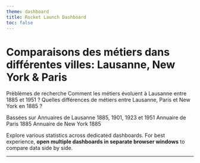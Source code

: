 ```yaml
---
theme: dashboard
title: Rocket Launch Dashboard
toc: false
---
```


# Comparaisons des métiers dans différentes villes: Lausanne, New York & Paris

Prèblèmes de recherche
Comment les métiers évoluent à Lausanne entre 1885 et 1951 ?
Quelles différences de métiers entre Lausanne, Paris et New York en 1885 ?

Bassées sur
Annuaires de Lausanne 1885, 1901, 1923 et 1951
Annuaire de Paris 1885
Annuaire de New York 1885

Explore various statistics across dedicated dashboards. For best experience, **open multiple dashboards in separate browser windows** to compare data side by side.

---

